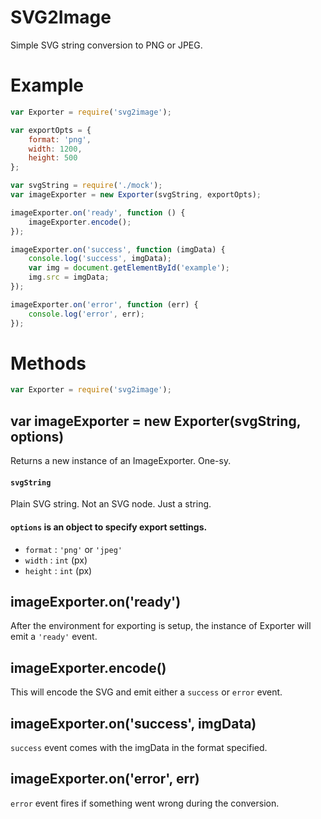 # SVG2Image
Simple SVG string conversion to PNG or JPEG.

# Example
```javascript
var Exporter = require('svg2image');

var exportOpts = {
    format: 'png',
    width: 1200,
    height: 500
};

var svgString = require('./mock');
var imageExporter = new Exporter(svgString, exportOpts);

imageExporter.on('ready', function () {
    imageExporter.encode();
});

imageExporter.on('success', function (imgData) {
	console.log('success', imgData);
	var img = document.getElementById('example');
	img.src = imgData;
});

imageExporter.on('error', function (err) {
	console.log('error', err);
});

```

# Methods
```javascript
var Exporter = require('svg2image');
```

## var imageExporter = new Exporter(svgString, options)
Returns a new instance of an ImageExporter. One-sy.

#### `svgString`
Plain SVG string. Not an SVG node. Just a string.

#### `options` is an object to specify export settings.
- `format` : `'png'` or `'jpeg'`
- `width` : `int` (px)
- `height` : `int` (px)

## imageExporter.on('ready')
After the environment for exporting is setup, the instance of Exporter will emit a `'ready'` event.

## imageExporter.encode()
This will encode the SVG and emit either a `success` or `error` event.

## imageExporter.on('success', imgData)
`success` event comes with the imgData in the format specified.

## imageExporter.on('error', err)
`error` event fires if something went wrong during the conversion.

